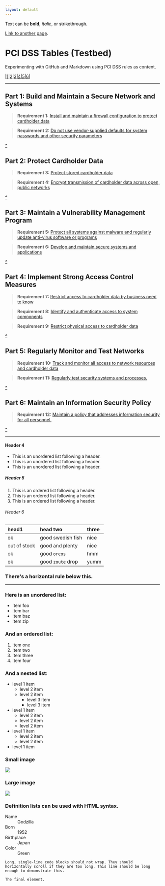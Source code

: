 ```yaml
---
layout: default
---
```


Text can be **bold**, _italic_, or ~~strikethrough~~.

[Link to another page](Pages/another-page).



# <a name="Top"></a>[](#header-1)PCI DSS Tables (Testbed)

Experimenting with GitHub and Markdown using PCI DSS rules as content.

|[1](#Part-1)|[2](#Part-2)|[3](#Part-3)|[4](#Part-4)|[5](#Part-5)|[6](#Part-6)|

* * *

## <a name="Part-1"></a>Part 1: Build and Maintain a Secure Network and Systems

>**Requirement 1:** [Install and maintain a firewall configuration to protect cardholder data](Pages/Req_1)

>**Requirement 2:** [Do not use vendor-supplied defaults for system passwords and other security parameters](Pages/Req_2)

[**^**](#Top)


## <a name="Part-2"></a>Part 2: Protect Cardholder Data

>**Requirement 3:** [Protect stored cardholder data](Pages/Req_3)

>**Requirement 4:** [Encrypt transmission of cardholder data across open, public networks](Pages/Req_4)

[**^**](#Top)

## <a name="Part-3"></a>Part 3: Maintain a Vulnerability Management Program

>**Requirement 5:** [Protect all systems against malware and regularly update anti-virus software or programs](Pages/Req_5)

>**Requirement 6:** [Develop and maintain secure systems and applications](Pages/Req_6)

[**^**](#Top)

## <a name="Part-4"></a>Part 4: Implement Strong Access Control Measures

>**Requirement 7:** [Restrict access to cardholder data by business need to know](Pages/Req_7)

>**Requirement 8:** [Identify and authenticate access to system components](Pages/Req_8)

>**Requirement 9:** [Restrict physical access to cardholder data](Pages/Req_9)

[**^**](#Top)

## <a name="Part-5"></a>Part 5: Regularly Monitor and Test Networks

>**Requirement 10:** [Track and monitor all access to network resources and cardholder data](Pages/Req_10)

>**Requirement 11:** [Regularly test security systems and processes.](Pages/Req_11)

[**^**](#Top)

## <a name="Part-6"></a>Part 6: Maintain an Information Security Policy

>**Requirement 12:** [Maintain a policy that addresses information security for all personnel.](Pages/Req_12)

[**^**](#Top)

* * *

#### [](#header-4)Header 4

*   This is an unordered list following a header.
*   This is an unordered list following a header.
*   This is an unordered list following a header.

##### [](#header-5)Header 5

1.  This is an ordered list following a header.
2.  This is an ordered list following a header.
3.  This is an ordered list following a header.

###### [](#header-6)Header 6

| head1        | head two          | three |
|:-------------|:------------------|:------|
| ok           | good swedish fish | nice  |
| out of stock | good and plenty   | nice  |
| ok           | good `oreos`      | hmm   |
| ok           | good `zoute` drop | yumm  |

### There's a horizontal rule below this.

* * *

### Here is an unordered list:

*   Item foo
*   Item bar
*   Item baz
*   Item zip

### And an ordered list:

1.  Item one
1.  Item two
1.  Item three
1.  Item four

### And a nested list:

- level 1 item
  - level 2 item
  - level 2 item
    - level 3 item
    - level 3 item
- level 1 item
  - level 2 item
  - level 2 item
  - level 2 item
- level 1 item
  - level 2 item
  - level 2 item
- level 1 item

### Small image

![](https://assets-cdn.github.com/images/icons/emoji/octocat.png)

### Large image

![](https://guides.github.com/activities/hello-world/branching.png)


### Definition lists can be used with HTML syntax.

<dl>
<dt>Name</dt>
<dd>Godzilla</dd>
<dt>Born</dt>
<dd>1952</dd>
<dt>Birthplace</dt>
<dd>Japan</dd>
<dt>Color</dt>
<dd>Green</dd>
</dl>

```
Long, single-line code blocks should not wrap. They should horizontally scroll if they are too long. This line should be long enough to demonstrate this.
```

```
The final element.
```
